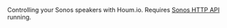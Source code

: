 Controlling your Sonos speakers with Houm.io. Requires [Sonos HTTP API](https://github.com/jishi/node-sonos-http-api) running. 
